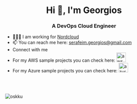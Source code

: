 <h1 align="center">Hi 👋, I'm Georgios</h1>
<h3 align="center">A DevOps Cloud Engineer</h3>

- 🧑🏻‍💻 I am working for [Nordcloud](https://nordcloud.com/)
- 📫 You can reach me here:  serafeim.georgios@gmail.com
- Connect with me <a href="https://www.linkedin.com/in/gserafeim" target="blank"><img align="center" src="https://raw.githubusercontent.com/rahuldkjain/github-profile-readme-generator/master/src/images/icons/Social/linked-in-alt.svg" height="15" width="25" /></a>
- For my AWS sample projects you can check here: <a href="https://github.com/stars/g-ser/lists/aws" target="_blank" rel="noreferrer"> <img src="https://www.vectorlogo.zone/logos/amazon_aws/amazon_aws-icon.svg" alt="aws" width="30" height="30"/></a>
- For my Azure sample projects you can check here: <a href="https://github.com/stars/g-ser/lists/azure" target="_blank" rel="noreferrer"> <img src="https://www.vectorlogo.zone/logos/microsoft_azure/microsoft_azure-icon.svg" alt="azure" width="30" height="30"/></a>
<br/><br/>
<br/><br/>
<p><img align="center" src="https://github-readme-stats.vercel.app/api/top-langs?username=g-ser&show_icons=true&locale=en&layout=compact" alt="oskku" /></p>
